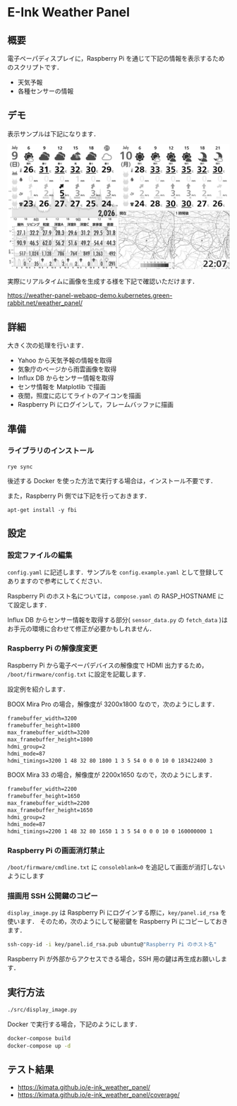 # E-Ink Weather Panel

## 概要

電子ペーパディスプレイに，Raspberry Pi を通じて下記の情報を表示するためのスクリプトです．

-   天気予報
-   各種センサーの情報

## デモ

表示サンプルは下記になります．

![表示サンプル](img/example.png)

実際にリアルタイムに画像を生成する様を下記で確認いただけます．

https://weather-panel-webapp-demo.kubernetes.green-rabbit.net/weather_panel/

## 詳細

大きく次の処理を行います．

-   Yahoo から天気予報の情報を取得
-   気象庁のページから雨雲画像を取得
-   Influx DB からセンサー情報を取得
-   センサ情報を Matplotlib で描画
-   夜間，照度に応じてライトのアイコンを描画
-   Raspberry Pi にログインして，フレームバッファに描画

## 準備

### ライブラリのインストール

```bash:bash
rye sync
```

後述する Docker を使った方法で実行する場合は，インストール不要です．

また，Raspberry Pi 側では下記を行っておきます．

```bash:bash
apt-get install -y fbi
```

## 設定

### 設定ファイルの編集

`config.yaml` に記述します．サンプルを `config.example.yaml` として登録してありますので参考にしてください．

Raspberry Pi のホスト名については，`compose.yaml` の RASP_HOSTNAME にて設定します．

Influx DB からセンサー情報を取得する部分( `sensor_data.py` の `fetch_data` )はお手元の環境に合わせて修正が必要かもしれません．

### Raspberry Pi の解像度変更

Raspberry Pi から電子ペーパデバイスの解像度で HDMI 出力するため，
`/boot/firmware/config.txt` に設定を記載します．

設定例を紹介します．

BOOX Mira Pro の場合，解像度が 3200x1800 なので，次のようにします．

```text
framebuffer_width=3200
framebuffer_height=1800
max_framebuffer_width=3200
max_framebuffer_height=1800
hdmi_group=2
hdmi_mode=87
hdmi_timings=3200 1 48 32 80 1800 1 3 5 54 0 0 0 10 0 183422400 3
```

BOOX Mira 33 の場合，解像度が 2200x1650 なので，次のようにします．

```text
framebuffer_width=2200
framebuffer_height=1650
max_framebuffer_width=2200
max_framebuffer_height=1650
hdmi_group=2
hdmi_mode=87
hdmi_timings=2200 1 48 32 80 1650 1 3 5 54 0 0 0 10 0 160000000 1
```

### Raspberry Pi の画面消灯禁止

`/boot/firmware/cmdline.txt` に `consoleblank=0` を追記して画面が消灯しないようにします

### 描画用 SSH 公開鍵のコピー

`display_image.py` は Raspberry Pi にログインする際に，`key/panel.id_rsa` を使います．
そのため，次のようにして秘密鍵を Raspberry Pi にコピーしておきます．

```bash
ssh-copy-id -i key/panel.id_rsa.pub ubuntu@"Raspberry Pi のホスト名"
```

Raspberry Pi が外部からアクセスできる場合，SSH 用の鍵は再生成お願いします．

## 実行方法

```bash
./src/display_image.py
```

Docker で実行する場合，下記のようにします．

```bash
docker-compose build
docker-compose up -d
```

## テスト結果

-   https://kimata.github.io/e-ink_weather_panel/
-   https://kimata.github.io/e-ink_weather_panel/coverage/
